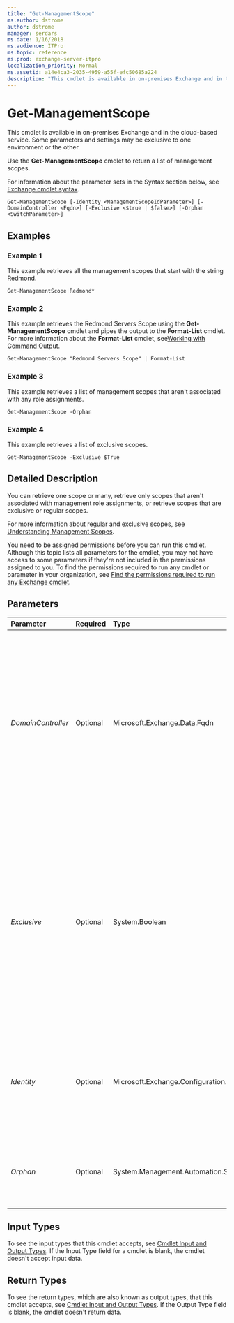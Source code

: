 ```yaml
---
title: "Get-ManagementScope"
ms.author: dstrome
author: dstrome
manager: serdars
ms.date: 1/16/2018
ms.audience: ITPro
ms.topic: reference
ms.prod: exchange-server-itpro
localization_priority: Normal
ms.assetid: a14e4ca3-2035-4959-a55f-efc50685a224
description: "This cmdlet is available in on-premises Exchange and in the cloud-based service. Some parameters and settings may be exclusive to one environment or the other."
---
```


# Get-ManagementScope

This cmdlet is available in on-premises Exchange and in the cloud-based service. Some parameters and settings may be exclusive to one environment or the other. 
  
Use the **Get-ManagementScope** cmdlet to return a list of management scopes.
  
For information about the parameter sets in the Syntax section below, see [Exchange cmdlet syntax](https://technet.microsoft.com/library/bb123552.aspx). 
  
```
Get-ManagementScope [-Identity <ManagementScopeIdParameter>] [-DomainController <Fqdn>] [-Exclusive <$true | $false>] [-Orphan <SwitchParameter>]

```

## Examples
<a name="Examples"> </a>

### Example 1

This example retrieves all the management scopes that start with the string Redmond.
  
```
Get-ManagementScope Redmond*
```

### Example 2

This example retrieves the Redmond Servers Scope using the **Get-ManagementScope** cmdlet and pipes the output to the **Format-List** cmdlet. For more information about the **Format-List** cmdlet, see[Working with Command Output](https://technet.microsoft.com/library/8320e1a5-d3f5-4615-878d-b23e2aaa6b1e.aspx).
  
```
Get-ManagementScope "Redmond Servers Scope" | Format-List
```

### Example 3

This example retrieves a list of management scopes that aren't associated with any role assignments.
  
```
Get-ManagementScope -Orphan
```

### Example 4

This example retrieves a list of exclusive scopes.
  
```
Get-ManagementScope -Exclusive $True
```

## Detailed Description
<a name="DetailedDescription"> </a>

You can retrieve one scope or many, retrieve only scopes that aren't associated with management role assignments, or retrieve scopes that are exclusive or regular scopes.
  
For more information about regular and exclusive scopes, see [Understanding Management Scopes](https://technet.microsoft.com/library/24ed4a38-438a-4223-9f9c-5d4dea4b046b.aspx).
  
You need to be assigned permissions before you can run this cmdlet. Although this topic lists all parameters for the cmdlet, you may not have access to some parameters if they're not included in the permissions assigned to you. To find the permissions required to run any cmdlet or parameter in your organization, see [Find the permissions required to run any Exchange cmdlet](https://technet.microsoft.com/library/mt432940.aspx).
  
## Parameters
<a name="DetailedDescription"> </a>

|**Parameter**|**Required**|**Type**|**Description**|
|:-----|:-----|:-----|:-----|
| _DomainController_ <br/> |Optional  <br/> |Microsoft.Exchange.Data.Fqdn  <br/> |This parameter is available only in on-premises Exchange.  <br/> The _DomainController_ parameter specifies the domain controller that's used by this cmdlet to read data from or write data to Active Directory. You identify the domain controller by its fully qualified domain name (FQDN). For example, `dc01.contoso.com`.  <br/> |
| _Exclusive_ <br/> |Optional  <br/> |System.Boolean  <br/> |The _Exclusive_ parameter specifies whether exclusive scopes should be returned. If the _Exclusive_ parameter isn't specified, regular scopes and exclusive scopes are returned. If the _Exclusive_ parameter is set to `$True`, only exclusive scopes are returned. If the _Exclusive_ parameter is set to `$False`, only regular scopes are returned. The valid values are  `$True` and `$False`.  <br/> |
| _Identity_ <br/> |Optional  <br/> |Microsoft.Exchange.Configuration.Tasks.ManagementScopeIdParameter  <br/> |The _Identity_ parameter specifies the name of the management scope to return. If the management scope name contains spaces, enclose it in quotation marks ("). <br/> |
| _Orphan_ <br/> |Optional  <br/> |System.Management.Automation.SwitchParameter  <br/> |The _Orphan_ parameter returns only the management scopes that aren't associated with role assignments. <br/> |
   
## Input Types
<a name="InputTypes"> </a>

To see the input types that this cmdlet accepts, see [Cmdlet Input and Output Types](http://go.microsoft.com/fwlink/p/?linkId=616387). If the Input Type field for a cmdlet is blank, the cmdlet doesn't accept input data. 
  
## Return Types
<a name="ReturnTypes"> </a>

To see the return types, which are also known as output types, that this cmdlet accepts, see [Cmdlet Input and Output Types](http://go.microsoft.com/fwlink/p/?linkId=616387). If the Output Type field is blank, the cmdlet doesn't return data. 
  

